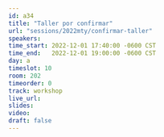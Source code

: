 ```yaml
---
id: a34
title: "Taller por confirmar"
url: "sessions/2022mty/confirmar-taller"
speakers:
time_start: 2022-12-01 17:40:00 -0600 CST
time_end:   2022-12-01 19:00:00 -0600 CST
day: a
timeslot: 10
room: 202
timeorder: 0
track: workshop
live_url: 
slides: 
video: 
draft: false
---
```

